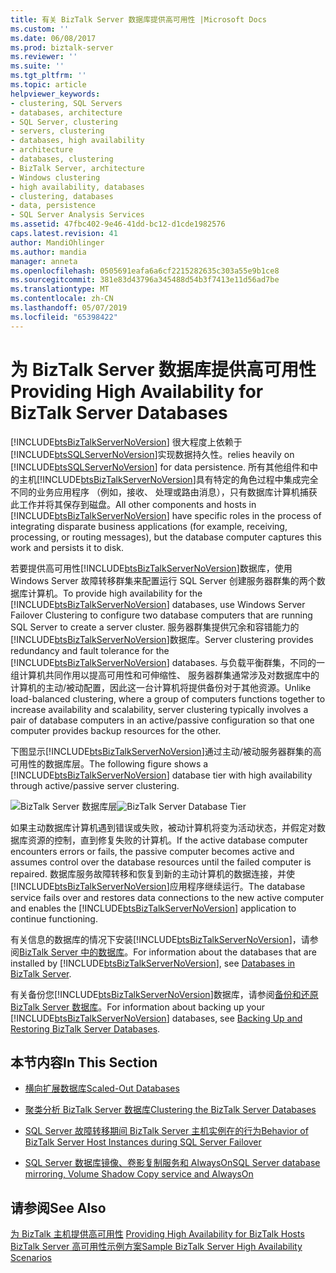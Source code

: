```yaml
---
title: 有关 BizTalk Server 数据库提供高可用性 |Microsoft Docs
ms.custom: ''
ms.date: 06/08/2017
ms.prod: biztalk-server
ms.reviewer: ''
ms.suite: ''
ms.tgt_pltfrm: ''
ms.topic: article
helpviewer_keywords:
- clustering, SQL Servers
- databases, architecture
- SQL Server, clustering
- servers, clustering
- databases, high availability
- architecture
- databases, clustering
- BizTalk Server, architecture
- Windows clustering
- high availability, databases
- clustering, databases
- data, persistence
- SQL Server Analysis Services
ms.assetid: 47fbc402-9e46-41dd-bc12-d1cde1982576
caps.latest.revision: 41
author: MandiOhlinger
ms.author: mandia
manager: anneta
ms.openlocfilehash: 0505691eafa6a6cf2215282635c303a55e9b1ce8
ms.sourcegitcommit: 381e83d43796a345488d54b3f7413e11d56ad7be
ms.translationtype: MT
ms.contentlocale: zh-CN
ms.lasthandoff: 05/07/2019
ms.locfileid: "65398422"
---
```

# <a name="providing-high-availability-for-biztalk-server-databases"></a><span data-ttu-id="7ac62-102">为 BizTalk Server 数据库提供高可用性</span><span class="sxs-lookup"><span data-stu-id="7ac62-102">Providing High Availability for BizTalk Server Databases</span></span>
[!INCLUDE[btsBizTalkServerNoVersion](../includes/btsbiztalkservernoversion-md.md)] <span data-ttu-id="7ac62-103">很大程度上依赖于[!INCLUDE[btsSQLServerNoVersion](../includes/btssqlservernoversion-md.md)]实现数据持久性。</span><span class="sxs-lookup"><span data-stu-id="7ac62-103">relies heavily on [!INCLUDE[btsSQLServerNoVersion](../includes/btssqlservernoversion-md.md)] for data persistence.</span></span> <span data-ttu-id="7ac62-104">所有其他组件和中的主机[!INCLUDE[btsBizTalkServerNoVersion](../includes/btsbiztalkservernoversion-md.md)]具有特定的角色过程中集成完全不同的业务应用程序 （例如，接收、 处理或路由消息），只有数据库计算机捕获此工作并将其保存到磁盘。</span><span class="sxs-lookup"><span data-stu-id="7ac62-104">All other components and hosts in [!INCLUDE[btsBizTalkServerNoVersion](../includes/btsbiztalkservernoversion-md.md)] have specific roles in the process of integrating disparate business applications (for example, receiving, processing, or routing messages), but the database computer captures this work and persists it to disk.</span></span>  
  
 <span data-ttu-id="7ac62-105">若要提供高可用性[!INCLUDE[btsBizTalkServerNoVersion](../includes/btsbiztalkservernoversion-md.md)]数据库，使用 Windows Server 故障转移群集来配置运行 SQL Server 创建服务器群集的两个数据库计算机。</span><span class="sxs-lookup"><span data-stu-id="7ac62-105">To provide high availability for the [!INCLUDE[btsBizTalkServerNoVersion](../includes/btsbiztalkservernoversion-md.md)] databases, use Windows Server Failover Clustering to configure two database computers that are running SQL Server to create a server cluster.</span></span> <span data-ttu-id="7ac62-106">服务器群集提供冗余和容错能力的[!INCLUDE[btsBizTalkServerNoVersion](../includes/btsbiztalkservernoversion-md.md)]数据库。</span><span class="sxs-lookup"><span data-stu-id="7ac62-106">Server clustering provides redundancy and fault tolerance for the [!INCLUDE[btsBizTalkServerNoVersion](../includes/btsbiztalkservernoversion-md.md)] databases.</span></span> <span data-ttu-id="7ac62-107">与负载平衡群集，不同的一组计算机共同作用以提高可用性和可伸缩性、 服务器群集通常涉及对数据库中的计算机的主动/被动配置，因此这一台计算机将提供备份对于其他资源。</span><span class="sxs-lookup"><span data-stu-id="7ac62-107">Unlike load-balanced clustering, where a group of computers functions together to increase availability and scalability, server clustering typically involves a pair of database computers in an active/passive configuration so that one computer provides backup resources for the other.</span></span>  
  
 <span data-ttu-id="7ac62-108">下图显示[!INCLUDE[btsBizTalkServerNoVersion](../includes/btsbiztalkservernoversion-md.md)]通过主动/被动服务器群集的高可用性的数据库层。</span><span class="sxs-lookup"><span data-stu-id="7ac62-108">The following figure shows a [!INCLUDE[btsBizTalkServerNoVersion](../includes/btsbiztalkservernoversion-md.md)] database tier with high availability through active/passive server clustering.</span></span>  
  
 <span data-ttu-id="7ac62-109">![BizTalk Server 数据库层](../core/media/tdi-highava-sqlcluster.gif "TDI_HighAva_SQLCluster")</span><span class="sxs-lookup"><span data-stu-id="7ac62-109">![BizTalk Server Database Tier](../core/media/tdi-highava-sqlcluster.gif "TDI_HighAva_SQLCluster")</span></span>  
  
 <span data-ttu-id="7ac62-110">如果主动数据库计算机遇到错误或失败，被动计算机将变为活动状态，并假定对数据库资源的控制，直到修复失败的计算机。</span><span class="sxs-lookup"><span data-stu-id="7ac62-110">If the active database computer encounters errors or fails, the passive computer becomes active and assumes control over the database resources until the failed computer is repaired.</span></span> <span data-ttu-id="7ac62-111">数据库服务故障转移和恢复到新的主动计算机的数据连接，并使[!INCLUDE[btsBizTalkServerNoVersion](../includes/btsbiztalkservernoversion-md.md)]应用程序继续运行。</span><span class="sxs-lookup"><span data-stu-id="7ac62-111">The database service fails over and restores data connections to the new active computer and enables the [!INCLUDE[btsBizTalkServerNoVersion](../includes/btsbiztalkservernoversion-md.md)] application to continue functioning.</span></span>  
  
 <span data-ttu-id="7ac62-112">有关信息的数据库的情况下安装[!INCLUDE[btsBizTalkServerNoVersion](../includes/btsbiztalkservernoversion-md.md)]，请参阅[BizTalk Server 中的数据库](../core/databases-in-biztalk-server.md)。</span><span class="sxs-lookup"><span data-stu-id="7ac62-112">For information about the databases that are installed by [!INCLUDE[btsBizTalkServerNoVersion](../includes/btsbiztalkservernoversion-md.md)], see [Databases in BizTalk Server](../core/databases-in-biztalk-server.md).</span></span>  
  
 <span data-ttu-id="7ac62-113">有关备份您[!INCLUDE[btsBizTalkServerNoVersion](../includes/btsbiztalkservernoversion-md.md)]数据库，请参阅[备份和还原 BizTalk Server 数据库](../core/backing-up-and-restoring-biztalk-server-databases.md)。</span><span class="sxs-lookup"><span data-stu-id="7ac62-113">For information about backing up your [!INCLUDE[btsBizTalkServerNoVersion](../includes/btsbiztalkservernoversion-md.md)] databases, see [Backing Up and Restoring BizTalk Server Databases](../core/backing-up-and-restoring-biztalk-server-databases.md).</span></span>  
  
## <a name="in-this-section"></a><span data-ttu-id="7ac62-114">本节内容</span><span class="sxs-lookup"><span data-stu-id="7ac62-114">In This Section</span></span>  
  
-   [<span data-ttu-id="7ac62-115">横向扩展数据库</span><span class="sxs-lookup"><span data-stu-id="7ac62-115">Scaled-Out Databases</span></span>](../core/scaled-out-databases.md)  
  
-   [<span data-ttu-id="7ac62-116">聚类分析 BizTalk Server 数据库</span><span class="sxs-lookup"><span data-stu-id="7ac62-116">Clustering the BizTalk Server Databases</span></span>](../core/clustering-the-biztalk-server-databases1.md)  
  
-   [<span data-ttu-id="7ac62-117">SQL Server 故障转移期间 BizTalk Server 主机实例在的行为</span><span class="sxs-lookup"><span data-stu-id="7ac62-117">Behavior of BizTalk Server Host Instances during SQL Server Failover</span></span>](../core/behavior-of-biztalk-server-host-instances-during-sql-server-failover.md)  
  
-   [<span data-ttu-id="7ac62-118">SQL Server 数据库镜像、卷影复制服务和 AlwaysOn</span><span class="sxs-lookup"><span data-stu-id="7ac62-118">SQL Server database mirroring, Volume Shadow Copy service and AlwaysOn</span></span>](../core/sql-server-database-mirroring-volume-shadow-copy-service-and-alwayson.md)  
  
## <a name="see-also"></a><span data-ttu-id="7ac62-119">请参阅</span><span class="sxs-lookup"><span data-stu-id="7ac62-119">See Also</span></span>  
 <span data-ttu-id="7ac62-120">[为 BizTalk 主机提供高可用性](../core/providing-high-availability-for-biztalk-hosts.md) </span><span class="sxs-lookup"><span data-stu-id="7ac62-120">[Providing High Availability for BizTalk Hosts](../core/providing-high-availability-for-biztalk-hosts.md) </span></span>  
 [<span data-ttu-id="7ac62-121">BizTalk Server 高可用性示例方案</span><span class="sxs-lookup"><span data-stu-id="7ac62-121">Sample BizTalk Server High Availability Scenarios</span></span>](../core/sample-biztalk-server-high-availability-scenarios.md)